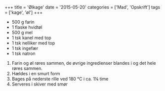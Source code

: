 +++
title = 'Ølkage'
date = '2015-05-20'
categories = ['Mad', 'Opskrift']
tags = ['kage', 'øl']
+++

* 500 g farin
* 1 flaske hvidtøl
* 500 g mel
* 1 tsk kanel med top
* 1 tsk nelliker med top
* 1 tsk ingefær
* 1 tsk natron

1. Farin og øl røres sammen, de øvrige ingredienser blandes i og det hele røres sammen.
2. Hældes i en smurt form
3. Bages på nederste rille ved 180 °C i ca. 1¼ time
4. Serveres i skiver med smør
